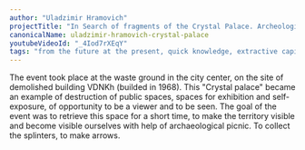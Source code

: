 ```yaml
---
author: "Uladzimir Hramovich"
projectTitle: "In Search of fragments of the Crystal Palace. Archeological picnic and conference"
canonicalName: uladzimir-hramovich-crystal-palace
youtubeVideoId: "_4Iod7rXEqY"
tags: "from the future at the present, quick knowledge, extractive capitalism, all to all, left melancholy, production drama, national academy of sciences as witch, places of transparency, self-destructing structures, alienation, exclusion of non-perspective pedestrians, great stone"
---
```

The event took place at the waste ground in the city center, on the site of demolished building VDNKh (builded in 1968). This "Crystal palace" became an example of destruction of public spaces, spaces for exhibition and self-exposure, of opportunity to be a viewer and to be seen. The goal of the event was to retrieve this space for a short time, to make the territory visible and become visible ourselves with help of archaeological picnic. To collect the splinters, to make arrows.

